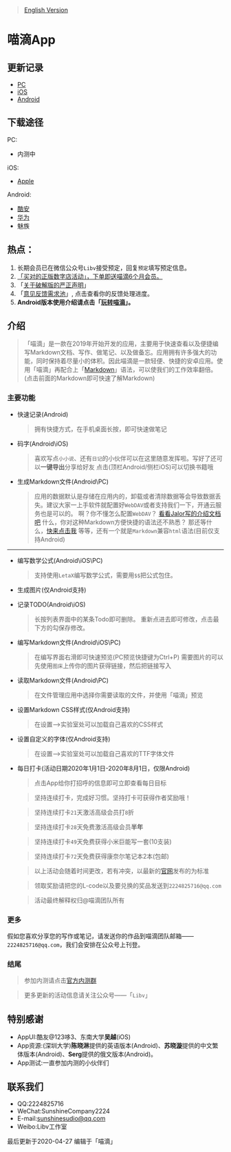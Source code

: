 > [English Version](https://sunshinesudio.com/miad-English)

# 喵滴App

## 更新记录
* [PC](https://sunshinesudio.com/PC/log)
* [iOS](https://sunshinesudio.com/iOS/log)
* [Android](https://sunshinesudio.com/Android/log)

## 下载途径
PC:

* 内测中

iOS:
* [Apple](https://apps.apple.com/cn/app/%E5%96%B5%E6%BB%B4/id1497445971)

Android:
* [酷安](https://www.coolapk.com/apk/cn.sunshinesudio.libv)
* [华为](https://appstore.huawei.com/app/C101050203)
* 魅族

## 热点：
1. 长期会员已在微信公众号`Libv`接受预定，回复`预定`填写预定信息。
1. [「买对的正版数字店活动」，下单即送喵滴6个月会员。](https://sunshinesudio.com/announcement)
1. 「[关于破解版的严正声明](https://jaloroo.github.io/help/Crack)」
1. 「[意见反馈需求池](https://github.com/Libv-MiaD/MiaD-Suggestion/issues)」, 点击查看你的反馈处理进度。
1. **Android版本使用介绍请点击「[玩转喵滴](https://jaloroo.github.io/help/help)」。**

## 介绍
> 「喵滴」是一款在2019年开始开发的应用，主要用于快速查看以及便捷编写Markdown文档、写作、做笔记、以及做备忘。应用拥有许多强大的功能，同时保持着尽量小的体积。因此喵滴是一款轻便、快捷的安卓应用。使用「喵滴」再配合上「[Markdown](https://jaloroo.github.io/Markdown-Intro)」语法，可以使我们的工作效率翻倍。(点击前面的Markdown即可快速了解Markdown)

### 主要功能
* 快速记录(Android)
	> 拥有快捷方式，在手机桌面长按，即可快速做笔记

* 码字(Android\iOS)
	> 喜欢写点`小小说`、还有`日记`的小伙伴可以在这里随意发挥啦。写好了还可以**一键导出**分享给好友
	> 点击(顶栏Android/侧栏iOS)可以切换书籍哦

* 生成Markdown文件(Android\PC)
	> 应用的数据默认是存储在应用内的，卸载或者清除数据等会导致数据丢失。建议大家一上手软件就配置好`WebDAV`或者支持我们一下，开通云服务也是可以的。
	> 啊？你不懂怎么配置`WebDAV`？
	> [看看Jalor写的介绍文档吧](https://www.jianguoyun.com/p/DUGwV7oQg7GBCBj59sQC)
	> 什么，你对这种Markdown方便快捷的语法还不熟悉？
	> 那还等什么，[快来点击我](https://github.com/younghz/Markdown)
	> 等等，还有一个就是`Markdown`兼容`html`语法(目前仅支持Android)
---

* 编写数学公式(Android\iOS\PC)
	>支持使用`LetaX`编写数学公式，需要用`$$`把公式包住。

* 生成图片(仅Android支持)

* 记录TODO(Android\iOS)
	> 长按列表界面中的某条Todo即可删除。
	> 重新点进去即可修改，点击最下方的勾保存修改。

* 编写Markdown文件(Android\iOS\PC)
	> 在编写界面右滑即可快速预览(PC预览快捷键为Ctrl+P)
	> 需要图片的可以先使用`图床`上传你的图片获得链接，然后把链接写入

* 读取Markdown文件(Android\PC)
	> 在文件管理应用中选择你需要读取的文件，并使用「喵滴」预览

* 设置Markdown CSS样式(仅Android支持)
	> 在设置—>实验室处可以加载自己喜欢的CSS样式

* 设置自定义的字体(仅Android支持)
	> 在设置—>实验室处可以加载自己喜欢的TTF字体文件

* 每日打卡(活动日期2020年1月1日-2020年8月1日，仅限Android)

	> 点击App给你打招呼的信息即可立即查看每日目标

	> 坚持连续打卡，完成好习惯。坚持打卡可获得作者奖励哦！

	> 坚持连续打卡`21`天激活高级会员打`8`折

	> 坚持连续打卡`28`天免费激活高级会员**半年**

	> 坚持连续打卡`49`天免费获得小米巨能写一套(10支装)

	> 坚持连续打卡`72`天免费获得康奈尔笔记本2本(包邮)

	> 以上活动会随着时间更改，若有冲突，以最新的[官网](https://sunshinesudio.com)发布的为标准

	> 领取奖励请把您的L-code以及要兑换的奖品发送到`2224825716@qq.com`
    
	> 活动最终解释权归@喵滴团队所有

### 更多
假如您喜欢分享您的写作或笔记，请发送你的作品到喵滴团队邮箱——`2224825716@qq.com`，我们会安排在公众号上刊登。

### 结尾
> 参加内测请点击[官方内测群](:https://jq.qq.com/?_wv=1027&k=52RzxWK)

> 更多更新的活动信息请关注公众号——「`Libv`」

## 特别感谢
* AppUI:酷友@123哆3、东南大学**吴越**(iOS)
* App资源:(深圳大学)**陈晓淋**提供的英语版本(Android)、**苏晓漩**提供的中文繁体版本(Android)、**Serg**提供的俄文版本(Android)。
* App测试:一直参加内测的小伙伴们

## 联系我们
* QQ:2224825716
* WeChat:SunshineCompany2224
* E-mail:sunshinesudio@qq.com
* Weibo:Libv工作室

最后更新于2020-04-27
编辑于「喵滴」
